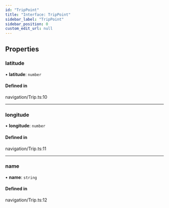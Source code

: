 ```yaml
---
id: "TripPoint"
title: "Interface: TripPoint"
sidebar_label: "TripPoint"
sidebar_position: 0
custom_edit_url: null
---
```


## Properties

### latitude

• **latitude**: `number`

#### Defined in

navigation/Trip.ts:10

___

### longitude

• **longitude**: `number`

#### Defined in

navigation/Trip.ts:11

___

### name

• **name**: `string`

#### Defined in

navigation/Trip.ts:12
